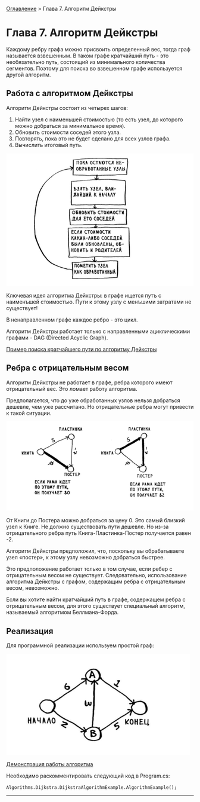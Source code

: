 [Оглавление](../../../#readme) > Глава 7. Алгоритм Дейкстры

# Глава 7. Алгоритм Дейкстры

Каждому ребру графа можно присвоить определенный вес, тогда граф называется взвешенным. В таком графе кратчайший путь - это необязательно путь, состоящий из минимального количества сегментов. Поэтому для поиска во взвешенном графе используется другой алгоритм.

## Работа с алгоритмом Дейкстры

Алгоритм Дейкстры состоит из четырех шагов:

1. Найти узел с наименьшей стоимостью (то есть узел, до которого можно добраться за минимальное время).
2. Обновить стоимости соседей этого узла.
3. Повторять, пока это не будет сделано для всех узлов графа.
4. Вычислить итоговый путь.

![](./img/scheme.png)

Ключевая идея алгоритма Дейкстры: в графе ищется путъ с наименъшей стоимостъю. Пути к этому узлу с менъшими затратами не существует!

В ненаправленном графе каждое ребро - это цикл.

Алгоритм Дейкстры работает только с направленными ациклическими графами - DAG (Directed Acyclic Graph).

[Пример поиска кратчайшего пути по алгоритму Дейкстры](./example#readme)

## Ребра с отрицательным весом

Алгоритм Дейкстры не работает в графе, ребра которого имеют отрицательный вес. Это ломает работу алгоритма.

Предполагается, что до уже обработанных узлов нельзя добраться дешевле, чем уже рассчитано. Но отрицательные ребра могут привести к такой ситуации.

![](./img/negative-change.png)

От Книги до Постера можно добраться за цену 0. Это самый близкий узел к Книге. Не должно существовать пути дешевле. Но из-за отрицательного ребра путь Книга-Пластинка-Постер получается равен -2.

Алгоритм Дейкстры предположил, что, поскольку вы обрабатываете узел «постер», к этому узлу невозможно добраться быстрее.

Это предполо­жение работает только в том случае, если ребер с отрицательным весом не существует. Следовательно, использование алгоритма Дейкстры с графом, содержащим ребра с отрицательным весом, невозможно.

Если вы хотите найти кратчайший путь в графе, содержащем ребра с отрицательным весом, для этого существует специальный алгоритм, называемый алгоритмом Беллмана-Форда.

## Реализация

Для программной реализации используем простой граф:

![](./img/graph.png)


[Демонстрация работы алгоритма](./DijkstraAlgorithmExample.cs)

Необходимо раскомментировать следующий код в Program.cs:

```
Algorithms.Dijkstra.DijkstraAlgorithmExample.AlgorithmExample();
```

***
